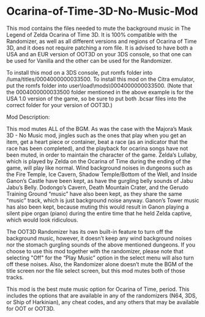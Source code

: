 # Ocarina-of-Time-3D-No-Music-Mod
This mod contains the files needed to mute the background music in The Legend of Zelda Ocarina of Time 3D. It is 100% compatible with the Randomizer, as well as all different versions and regions of Ocarina of Time 3D, and it does not require patching a rom file. It is advised to have both a USA and an EUR version of OOT3D on your 3DS console, so that one can be used for Vanilla and the other can be used for the Randomizer.

To install this mod on a 3DS console, put romfs folder into /luma/titles/0004000000033500. To install this mod on the Citra emulator, put the romfs folder into user\load\mods\0004000000033500. (Note that the 0004000000033500 folder mentioned in the above example is for the USA 1.0 version of the game, so be sure to put both .bcsar files into the correct folder for your version of OOT3D.)

Mod Description:

This mod mutes ALL of the BGM. As was the case with the Majora’s Mask 3D - No Music mod, jingles such as the ones that play when you get an item, get a heart piece or container, beat a race (as an indicator that the race has been completed), and the playback for ocarina songs have not been muted, in order to maintain the character of the game. Zelda’s Lullaby, which is played by Zelda on the Ocarina of Time during the ending of the game, will play like normal. Wind background noises in dungeons such as the Fire Temple, Ice Cavern, Shadow Temple/Bottom of the Well, and Inside Ganon’s Castle have been kept, as have the gurgling belly sounds of Jabu Jabu’s Belly. Dodongo’s Cavern, Death Mountain Crater, and the Gerudo Training Ground “music” have also been kept, as they share the same “music” track, which is just background noise anyway. Ganon’s Tower music has also been kept, because muting this would result in Ganon playing a silent pipe organ (piano) during the entire time that he held Zelda captive, which would look ridiculous.

The OOT3D Randomizer has its own built-in feature to turn off the background music, however, it doesn’t keep any wind background noises nor the stomach gurgling sounds of the above mentioned dungeons. If you choose to use this mod together with the randomizer, please note that selecting "Off" for the “Play Music” option in the select menu will also turn off these noises. Also, the Randomizer alone doesn’t mute the BGM of the title screen nor the file select screen, but this mod mutes both of those tracks.

This mod is the best mute music option for Ocarina of Time, period. This includes the options that are available in any of the randomizers (N64, 3DS, or Ship of Harkinian), any cheat codes, and any others that may be available for OOT or OOT3D.
